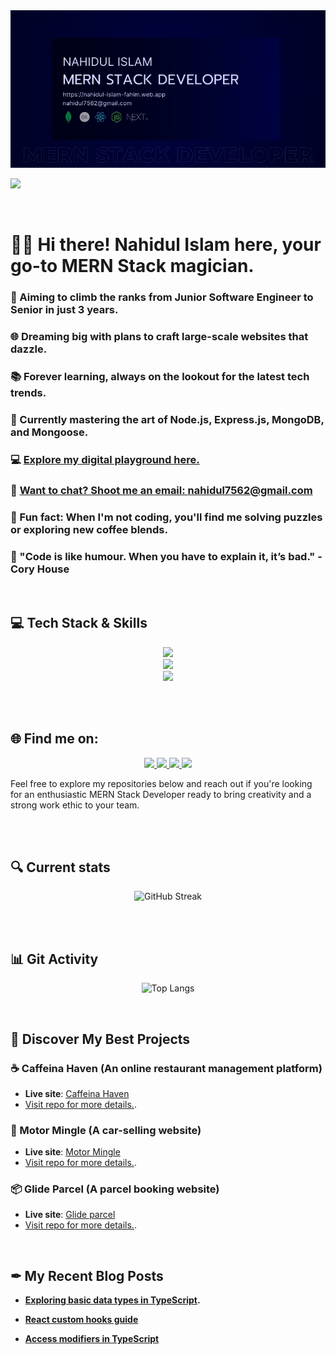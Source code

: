 <img src="./Images/Banner/mainGithubBg.jpg" />


<br>

![](https://komarev.com/ghpvc/?username=nahidul-fahim&color=000342&style=for-the-badge)

<br>

# 🙋‍♂️ Hi there! Nahidul Islam here, your go-to MERN Stack magician.

### 🚀 Aiming to climb the ranks from Junior Software Engineer to Senior in just 3 years.

### 🌐 Dreaming big with plans to craft large-scale websites that dazzle.

### 📚 Forever learning, always on the lookout for the latest tech trends.

### 🔧 Currently mastering the art of Node.js, Express.js, MongoDB, and Mongoose.

### 💻 [Explore my digital playground here.](https://nahidul-islam.vercel.app "Portfolio website")

### 📨 [Want to chat? Shoot me an email: nahidul7562@gmail.com](mailto:nahidul7562@gmail.com "Drop an email")

### 🧩 Fun fact: When I'm not coding, you'll find me solving puzzles or exploring new coffee blends.

### 💬 "Code is like humour. When you have to explain it, it’s bad." - Cory House

<br>


## 💻 Tech Stack & Skills 

<div align="center">
  
  <img src="https://skillicons.dev/icons?i=js,ts,react,nextjs,redux,tailwind,css,html" />
  <br>
  <img src="https://skillicons.dev/icons?i=nodejs,express,mongodb" />
  <br>
  <img src="https://skillicons.dev/icons?i=git,github,vscode,figma" />

</div>


<br><br>


## 🌐 Find me on:

<p align="center">

  <a href="https://www.linkedin.com/in/iamnahidul-islam/" target="_blank">
    <img src="https://skillicons.dev/icons?i=linkedin" />
  </a>

  <a href="https://twitter.com/nahidul_fahim_" target="_blank">
    <img src="https://skillicons.dev/icons?i=twitter" />
  </a>

  <a href="https://dev.to/nahidulislam" target="_blank">
    <img src="https://skillicons.dev/icons?i=devto" />
  </a>
  
  <a href="mailto:nahidul7562@gmail.com" target="_blank">
    <img src="https://skillicons.dev/icons?i=gmail" />
  </a>


</p>

Feel free to explore my repositories below and reach out if you're looking for an enthusiastic MERN Stack Developer ready to bring creativity and a strong work ethic to your team.


<br><br>


## 🔍 Current stats
<div align="center">

![GitHub Streak](https://github-readme-streak-stats.herokuapp.com?user=nahidul-fahim&theme=highcontrast&date_format=M%20j%5B%2C%20Y%5D&currStreakNum=FFFFFF&background=45%2C000117%2C000342&ring=FFFFFF&border=000342&sideNums=00F0FF&fire=FFFFFF&currStreakLabel=FFFFFF&stroke=FFFFFF00&dates=FFFFFF&sideLabels=00F0FF)

</div>


<br><br>


## 📊 Git Activity

<div align="center">


![Top Langs](https://github-readme-stats.vercel.app/api/top-langs/?username=nahidul-fahim&theme=transparent&langs_count=8)


</div>

<br>


## 🌈 Discover My Best Projects

### ☕ Caffeina Haven (An online restaurant management platform)

* **Live site**: [Caffeina Haven](https://caffeina-haven.web.app)
* [Visit repo for more details.](https://github.com/nahidul-fahim/caffeina-haven-client).



### 🚙 Motor Mingle (A car-selling website)

* **Live site**: [Motor Mingle](https://motor-mingle.web.app)
* [Visit repo for more details.](https://github.com/nahidul-fahim/motor-mingle-client).


### 📦 Glide Parcel (A parcel booking website)

* **Live site**: [Glide parcel](https://glide-parcel.web.app)
* [Visit repo for more details.](https://github.com/nahidul-fahim/glide-parcel-client).




<br>

## ✒ My Recent Blog Posts

* **[Exploring basic data types in TypeScript](https://dev.to/nahidulislam/exploring-basic-data-types-in-typescript-34fo).**
  
* **[React custom hooks guide](https://dev.to/nahidulislam/reusable-code-react-custom-hooks-guide-1k20)**
  
* **[Access modifiers in TypeScript](https://dev.to/nahidulislam/access-modifiers-in-typescript-the-gatekeepers-50i)**

